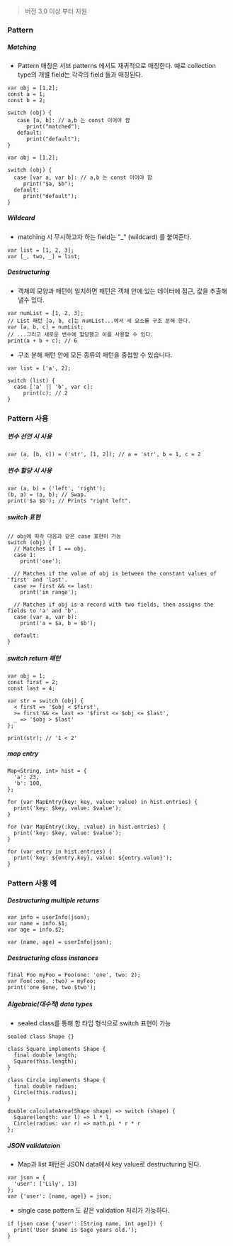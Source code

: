 > 버전 3.0 이상 부터 지원
### Pattern
##### Matching
- Pattern 매칭은 서브 patterns 에서도 재귀적으로 매칭한다. 예로 collection type의 개별 field는 각각의 field 들과 매칭된다.
```
var obj = [1,2];
const a = 1;
const b = 2;

switch (obj) {
   case [a, b]: // a,b 는 const 이어야 함
      print("matched");
   default:
      print("default");
}
```
```
var obj = [1,2];

switch (obj) {
  case [var a, var b]: // a,b 는 const 이어야 함
     print("$a, $b");
  default:
     print("default");
}
```
##### Wildcard
- matching 시 무시하고자 하는 field는 "_" (wildcard) 를 붙여준다.
```
var list = [1, 2, 3];
var [_, two, _] = list;
```

##### Destructuring
- 객체의 모양과 패턴이 일치하면 패턴은 객체 안에 있는 데이터에 접근, 값을 추출해낼수 있다.
```
var numList = [1, 2, 3];
// List 패턴 [a, b, c]는 numList...에서 세 요소를 구조 분해 한다.
var [a, b, c] = numList;
// ...그리고 새로운 변수에 할당했고 이를 사용할 수 있다.
print(a + b + c); // 6
```
- 구조 분해 패턴 안에 모든 종류의 패턴을 중첩할 수 있습니다.
```
var list = ['a', 2];

switch (list) {
  case ['a' || 'b', var c]:
     print(c); // 2
}
```
### Pattern 사용
##### 변수 선언 시 사용
```
var (a, [b, c]) = ('str', [1, 2]); // a = 'str', b = 1, c = 2
```

##### 변수 할당 시 사용
```
var (a, b) = ('left', 'right');
(b, a) = (a, b); // Swap.
print('$a $b'); // Prints "right left".
```

##### switch 표현
```
// obj에 따라 다음과 같은 case 표현이 가능
switch (obj) {
  // Matches if 1 == obj.
  case 1:
    print('one');

  // Matches if the value of obj is between the constant values of 'first' and 'last'.
  case >= first && <= last:
    print('in range');

  // Matches if obj is a record with two fields, then assigns the fields to 'a' and 'b'.
  case (var a, var b):
    print('a = $a, b = $b');

  default:
}
```
##### switch return 패턴
```
var obj = 1;
const first = 2;
const last = 4;

var str = switch (obj) {
  < first => '$obj < $first',
  >= first && <= last => '$first <= $obj <= $last',
  _ => '$obj > $last'
};

print(str); // '1 < 2'
```
##### map entry
```
Map<String, int> hist = {
  'a': 23,
  'b': 100,
};

for (var MapEntry(key: key, value: value) in hist.entries) {
  print('key: $key, value: $value');
}

for (var MapEntry(:key, :value) in hist.entries) {
  print('key: $key, value: $value');
}

for (var entry in hist.entries) {
  print('key: ${entry.key}, value: ${entry.value}');
}
```
### Pattern 사용 예
##### Destructuring multiple returns
```
var info = userInfo(json);
var name = info.$1;
var age = info.$2;

var (name, age) = userInfo(json);
```

##### Destructuring class instances
```
final Foo myFoo = Foo(one: 'one', two: 2);
var Foo(:one, :two) = myFoo;
print('one $one, two $two');
```

##### Algebraic(대수적) data types
- sealed class를 통해 합 타입 형식으로 switch 표현이 가능
```
sealed class Shape {}

class Square implements Shape {
  final double length;
  Square(this.length);
}

class Circle implements Shape {
  final double radius;
  Circle(this.radius);
}

double calculateArea(Shape shape) => switch (shape) {
  Square(length: var l) => l * l,
  Circle(radius: var r) => math.pi * r * r
};
```
##### JSON validataion
- Map과 list 패턴은 JSON data에서 key value로 destructuring 된다.
```
var json = {
  'user': ['Lily', 13]
};
var {'user': [name, age]} = json;
```

- single case pattern 도 같은 validation 처리가 가능하다.
```
if (json case {'user': [String name, int age]}) {
  print('User $name is $age years old.');
}
```
